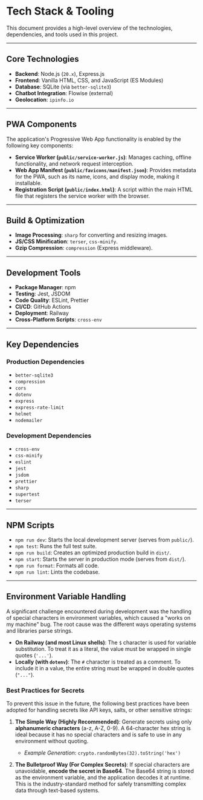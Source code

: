 <!-- Alan UI - techContext.md | 22nd June 2025, WJW -->

# Tech Stack & Tooling

This document provides a high-level overview of the technologies, dependencies, and tools used in this project.

---

## Core Technologies

- **Backend**: Node.js (`20.x`), Express.js
- **Frontend**: Vanilla HTML, CSS, and JavaScript (ES Modules)
- **Database**: SQLite (via `better-sqlite3`)
- **Chatbot Integration**: Flowise (external)
- **Geolocation**: `ipinfo.io`

---

## PWA Components

The application's Progressive Web App functionality is enabled by the following key components:

-   **Service Worker (`public/service-worker.js`)**: Manages caching, offline functionality, and network request interception.
-   **Web App Manifest (`public/favicons/manifest.json`)**: Provides metadata for the PWA, such as its name, icons, and display mode, making it installable.
-   **Registration Script (`public/index.html`)**: A script within the main HTML file that registers the service worker with the browser.

---

## Build & Optimization

- **Image Processing**: `sharp` for converting and resizing images.
- **JS/CSS Minification**: `terser`, `css-minify`.
- **Gzip Compression**: `compression` (Express middleware).

---

## Development Tools

- **Package Manager**: npm
- **Testing**: Jest, JSDOM
- **Code Quality**: ESLint, Prettier
- **CI/CD**: GitHub Actions
- **Deployment**: Railway
- **Cross-Platform Scripts**: `cross-env`

---

## Key Dependencies

### Production Dependencies
- `better-sqlite3`
- `compression`
- `cors`
- `dotenv`
- `express`
- `express-rate-limit`
- `helmet`
- `nodemailer`

### Development Dependencies
- `cross-env`
- `css-minify`
- `eslint`
- `jest`
- `jsdom`
- `prettier`
- `sharp`
- `supertest`
- `terser`

---

## NPM Scripts

- `npm run dev`: Starts the local development server (serves from `public/`).
- `npm test`: Runs the full test suite.
- `npm run build`: Creates an optimized production build in `dist/`.
- `npm start`: Starts the server in production mode (serves from `dist/`).
- `npm run format`: Formats all code.
- `npm run lint`: Lints the codebase.

---

## Environment Variable Handling

A significant challenge encountered during development was the handling of special characters in environment variables, which caused a "works on my machine" bug. The root cause was the different ways operating systems and libraries parse strings.

-   **On Railway (and most Linux shells)**: The `$` character is used for variable substitution. To treat it as a literal, the value must be wrapped in single quotes (`'...'`).
-   **Locally (with `dotenv`)**: The `#` character is treated as a comment. To include it in a value, the entire string must be wrapped in double quotes (`"..."`).

### Best Practices for Secrets

To prevent this issue in the future, the following best practices have been adopted for handling secrets like API keys, salts, or other sensitive strings:

1.  **The Simple Way (Highly Recommended)**: Generate secrets using only **alphanumeric characters** (a-z, A-Z, 0-9). A 64-character hex string is ideal because it has no special characters and is safe to use in any environment without quoting.
    -   *Example Generation*: `crypto.randomBytes(32).toString('hex')`

2.  **The Bulletproof Way (For Complex Secrets)**: If special characters are unavoidable, **encode the secret in Base64**. The Base64 string is stored as the environment variable, and the application decodes it at runtime. This is the industry-standard method for safely transmitting complex data through text-based systems.
